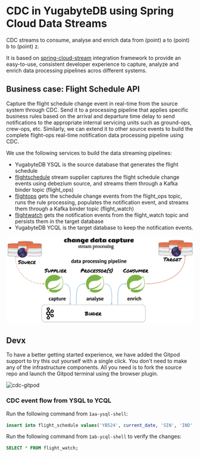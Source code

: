 # CDC in YugabyteDB using Spring Cloud Data Streams

CDC streams to consume, analyse and enrich data from (point) a to (point) b to (point) z.

It is based on [spring-cloud-stream](https://docs.spring.io/spring-cloud-stream/docs/current/reference/html/) integration framework to provide an easy-to-use, consistent developer experience to capture, analyze and enrich data processing pipelines acros different systems.

## Business case: Flight Schedule API

Capture the flight schedule change event in real-time from the source system through CDC. Send it to a processing pipeline that applies specific business rules based on the arrival and departure time delay to send notifications to the appropriate internal servicing units such as ground-ops, crew-ops, etc. Similarly, we can extend it to other source events to build the complete flight-ops real-time notification data processing pipeline using CDC.

We use the following services to build the data streaming pipelines:
* YugabyteDB YSQL is the source database that generates the flight schedule
* [flightschedule](flightschedule) stream supplier captures the flight schedule change events using debezium source, and streams them through a Kafka binder topic (flight_ops)
* [flightops](flightops) gets the schedule change events from the flight_ops topic, runs the rule processing, populates the notification event, and streams them through a Kafka binder topic (flight_watch)
* [flightwatch](flightwatch) gets the notification events from the flight_watch topic and persists them in the target database
* YugabyteDB YCQL is the target database to keep the notification events.

![data-pipeline](assets/data-pipeline.png)

## Devx

To have a better getting started experience, we have added the Gitpod support to try this out yourself with a single click. You don't need to make any of the infrastructure components. All you need is to fork the source repo and launch the Gitpod terminal using the browser plugin.

![cdc-gitpod](assets/cdc.gif)

### CDC event flow from YSQL to YCQL
Run the following command from `1aa-ysql-shell`:
```sql
insert into flight_schedule values('YB524', current_date, 'SIN', 'IND', now()::timestamp, (now()+interval '20 minutes')::timestamp, (now()+interval '20 minutes')::timestamp, (now()-interval '120 minutes')::timestamp, (now()-interval '90 minutes')::timestamp, (now()-interval '120 minutes')::timestamp, 'T4', 'T4');
```

Run the following command from `1ab-ycql-shell` to verify the changes:
```sql
SELECT * FROM flight_watch;
```
